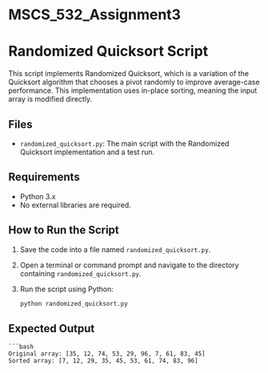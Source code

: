 # MSCS_532_Assignment3

# Randomized Quicksort Script

This script implements Randomized Quicksort, which is a variation of the Quicksort algorithm that chooses a pivot randomly to improve average-case performance. This implementation uses in-place sorting, meaning the input array is modified directly.

## Files
- `randomized_quicksort.py`: The main script with the Randomized Quicksort implementation and a test run.

## Requirements
- Python 3.x
- No external libraries are required.

## How to Run the Script

1. Save the code into a file named `randomized_quicksort.py`.
2. Open a terminal or command prompt and navigate to the directory containing `randomized_quicksort.py`.
3. Run the script using Python:

   ```bash
   python randomized_quicksort.py
   
## Expected Output
    ```bash
    Original array: [35, 12, 74, 53, 29, 96, 7, 61, 83, 45]
    Sorted array: [7, 12, 29, 35, 45, 53, 61, 74, 83, 96]

   
